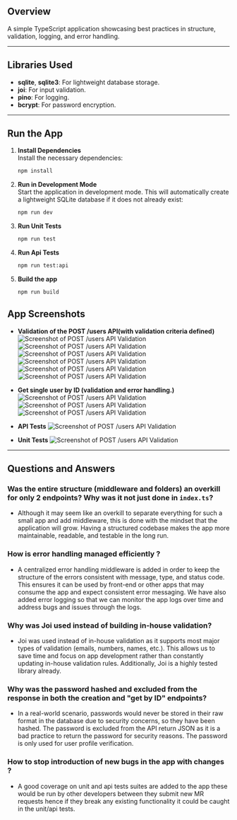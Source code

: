 ## Overview

A simple TypeScript application showcasing best practices in structure, validation, logging, and error handling.

---

## Libraries Used

- **sqlite**, **sqlite3**: For lightweight database storage.
- **joi**: For input validation.
- **pino**: For logging.
- **bcrypt**: For password encryption.

---

## Run the App

1. **Install Dependencies**  
   Install the necessary dependencies:  
   ```bash
   npm install
   ```
2. **Run in Development Mode**  
   Start the application in development mode. This will automatically create a lightweight SQLite database if it does not already exist:  
   ```bash
   npm run dev
   ```
3. **Run Unit Tests**  
   ```bash
   npm run test
   ```

3. **Run Api Tests**  
    ```bash
    npm run test:api
    ```
4. **Build the app**  
    ```bash
    npm run build 
    ```

## App Screenshots

- **Validation of the POST /users API(with validation criteria defined)** 
![Screenshot of POST /users API Validation](screenshots/createValidationFailure.png)
![Screenshot of POST /users API Validation](screenshots/createUserEmailAndPassword.png)
![Screenshot of POST /users API Validation](screenshots/createUserEmailFailure.png)
![Screenshot of POST /users API Validation](screenshots/createUserPassowrdValidation.png)
![Screenshot of POST /users API Validation](screenshots/createValidationFailure.png)
![Screenshot of POST /users API Validation](screenshots/createUserSuccess.png)

- **Get single user by ID (validation and error handling.)** 
![Screenshot of POST /users API Validation](screenshots/getByIdImvalidId.png)
![Screenshot of POST /users API Validation](screenshots/getByIdNotFound.png)
![Screenshot of POST /users API Validation](screenshots/getById.png)

- **API Tests**
![Screenshot of POST /users API Validation](screenshots/apiTests.png)

- **Unit Tests**
![Screenshot of POST /users API Validation](screenshots/unitTests.png)

---

## Questions and Answers

### Was the entire structure (middleware and folders) an overkill for only 2 endpoints? Why was it not just done in `index.ts`?
- Although it may seem like an overkill to separate everything for such a small app and add middleware, this is done with the mindset that the application will grow. Having a structured codebase makes the app more maintainable, readable, and testable in the long run.

### How is error handling managed efficiently ?
- A centralized error handling middleware is added in order to keep the structure of the errors consistent with message, type, and status code. This ensures it can be used by front-end or other apps that may consume the app and expect consistent error messaging. We have also added error logging so that we can monitor the app logs over time and address bugs and issues through the logs.

### Why was Joi used instead of building in-house validation?
- Joi was used instead of in-house validation as it supports most major types of validation (emails, numbers, names, etc.). This allows us to save time and focus on app development rather than constantly updating in-house validation rules. Additionally, Joi is a highly tested library already.

### Why was the password hashed and excluded from the response in both the creation and "get by ID" endpoints?
- In a real-world scenario, passwords would never be stored in their raw format in the database due to security concerns, so they have been hashed. The password is excluded from the API return JSON as it is a bad practice to return the password for security reasons. The password is only used for user profile verification.

### How to stop introduction of new bugs in the app with changes ?
- A good coverage on unit and api tests suites are added to the app these would be run by other developers between they submit new MR requests hence if they break any existing functionality it could be caught in the unit/api tests.

